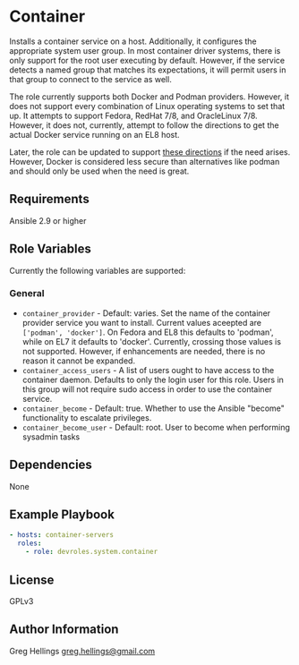 Container
===========

Installs a container service on a host. Additionally, it configures the appropriate
system user group. In most container driver systems, there is only support for the
root user executing by default. However, if the service detects a named group that
matches its expectations, it will permit users in that group to connect to the
service as well.

The role currently supports both Docker and Podman providers. However, it does not
support every combination of Linux operating systems to set that up. It attempts to
support Fedora, RedHat 7/8, and OracleLinux 7/8. However, it does not, currently,
attempt to follow the directions to get the actual Docker service running on an
EL8 host.

Later, the role can be updated to support
[these directions](https://oracle-base.com/articles/linux/docker-install-docker-on-oracle-linux-ol8)
if the need arises. However, Docker is considered less secure than alternatives like
podman and should only be used when the need is great.

Requirements
------------

Ansible 2.9 or higher

Role Variables
--------------

Currently the following variables are supported:

### General

* `container_provider` - Default: varies. Set the name of the container provider service
  you want to install. Current values aceepted are `['podman', 'docker']`. On Fedora
  and EL8 this defaults to 'podman', while on EL7 it defaults to 'docker'.  Currently,
  crossing those values is not supported. However, if enhancements are needed, there is
  no reason it cannot be expanded.
* `container_access_users` - A list of users ought to have access to the container
  daemon. Defaults to only the login user for this role. Users in this group
  will not require sudo access in order to use the container service.
* `container_become` - Default: true. Whether to use the Ansible "become" functionality
  to escalate privileges.
* `container_become_user` - Default: root. User to become when performing sysadmin tasks

Dependencies
------------

None

Example Playbook
----------------

```yaml
- hosts: container-servers
  roles:
    - role: devroles.system.container
```

License
-------

GPLv3

Author Information
------------------

Greg Hellings <greg.hellings@gmail.com>
